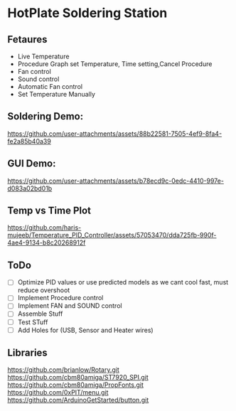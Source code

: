 # HotPlate Soldering Station

## Fetaures
- Live Temperature
- Procedure Graph set Temperature, Time setting,Cancel Procedure
- Fan control
- Sound control
- Automatic Fan control
- Set Temperature Manually

## Soldering Demo:
https://github.com/user-attachments/assets/88b22581-7505-4ef9-8fa4-fe2a85b40a39


## GUI Demo:
https://github.com/user-attachments/assets/b78ecd9c-0edc-4410-997e-d083a02bd01b


## Temp vs Time Plot
https://github.com/haris-mujeeb/Temperature_PID_Controller/assets/57053470/dda725fb-990f-4ae4-9134-b8c20268912f


## ToDo
- [ ] Optimize PID values or use predicted models as we cant cool fast, must reduce overshoot
- [ ] Implement Procedure control
- [ ] Implement FAN and SOUND control
- [ ] Assemble Stuff
- [ ] Test STuff
- [ ] Add Holes for (USB, Sensor and Heater wires)

## Libraries

https://github.com/brianlow/Rotary.git \
https://github.com/cbm80amiga/ST7920_SPI.git \
https://github.com/cbm80amiga/PropFonts.git \
https://github.com/0xPIT/menu.git \
https://github.com/ArduinoGetStarted/button.git 
